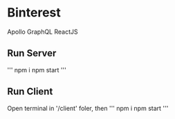# Binterest
Apollo GraphQL  ReactJS
## Run Server
'''
npm i
npm start
'''
## Run Client
Open terminal in '/client' foler, then
'''
npm i
npm start
'''
